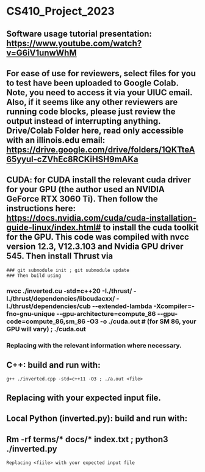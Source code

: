 # CS410_Project_2023

## Software usage tutorial presentation: https://www.youtube.com/watch?v=G6iV1unwWhM

## For ease of use for reviewers, select files for you to test have been uploaded to Google Colab. Note, you need to access it via your UIUC email. Also, if it seems like any other reviewers are running code blocks, please just review the output instead of interrupting anything. Drive/Colab Folder here, read only accessible with an illinois.edu email: https://drive.google.com/drive/folders/1QKTteA65yyul-cZVhEc8RCKiHSH9mAKa

## CUDA: for CUDA install the relevant cuda driver for your GPU (the author used an NVIDIA GeForce RTX 3060 Ti). Then follow the instructions here: https://docs.nvidia.com/cuda/cuda-installation-guide-linux/index.html# to install the cuda toolkit for the GPU. This code was compiled with nvcc version  12.3, V12.3.103 and Nvidia GPU driver 545. Then install Thrust via 
	### git submodule init ; git submodule update
 	### Then build using 
### nvcc ./inverted.cu -std=c++20 -I./thrust/ -I./thrust/dependencies/libcudacxx/ -I./thrust/dependencies/cub --extended-lambda -Xcompiler=-fno-gnu-unique --gpu-architecture=compute_86 --gpu-code=compute_86,sm_86 -O3 -o ./cuda.out # (for SM 86, your GPU will vary) ; ./cuda.out <file> 
### Replacing with the relevant information where necessary.

## C++: build and run with: 
	g++ ./inverted.cpp -std=c++11 -O3 ; ./a.out <file>
## Replacing <file> with your expected input file.

## Local Python (inverted.py): build and run with:
## Rm -rf terms/* docs/* index.txt ; python3 ./inverted.py <file>
	Replacing <fiile> with your expected input file
